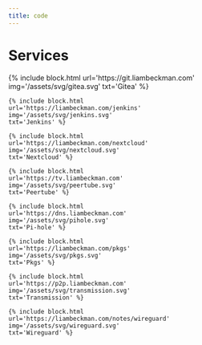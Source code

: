 ```yaml
---
title: code
---
```


# Services

<div class="inline-block profiles">
    {% include block.html
    url='https://git.liambeckman.com'
    img='/assets/svg/gitea.svg'
    txt='Gitea' %}

    {% include block.html
    url='https://liambeckman.com/jenkins'
    img='/assets/svg/jenkins.svg'
    txt='Jenkins' %}

    {% include block.html
    url='https://liambeckman.com/nextcloud'
    img='/assets/svg/nextcloud.svg'
    txt='Nextcloud' %}

    {% include block.html
    url='https://tv.liambeckman.com'
    img='/assets/svg/peertube.svg'
    txt='Peertube' %}

    {% include block.html
    url='https://dns.liambeckman.com'
    img='/assets/svg/pihole.svg'
    txt='Pi-hole' %}

    {% include block.html
    url='https://liambeckman.com/pkgs'
    img='/assets/svg/pkgs.svg'
    txt='Pkgs' %}

    {% include block.html
    url='https://p2p.liambeckman.com'
    img='/assets/svg/transmission.svg'
    txt='Transmission' %}

    {% include block.html
    url='https://liambeckman.com/notes/wireguard'
    img='/assets/svg/wireguard.svg'
    txt='Wireguard' %}
</div>

